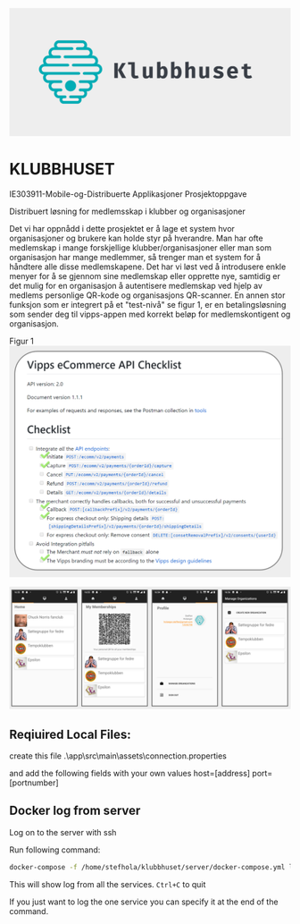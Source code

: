 ![GitHub Logo](Klubbhuset.png)

# KLUBBHUSET
IE303911-Mobile-og-Distribuerte Applikasjoner Prosjektoppgave

Distribuert løsning for medlemsskap i klubber og organisasjoner

Det vi har oppnådd i dette prosjektet er å lage et system hvor organisasjoner og brukere kan holde styr på hverandre. Man har ofte medlemskap i mange forskjellige klubber/organisasjoner eller man som organisasjon har mange medlemmer, så trenger man et system for å håndtere alle disse medlemskapene. Det har vi løst ved å introdusere enkle menyer for å se gjennom sine medlemskap eller opprette nye, samtidig er det mulig for en organisasjon å autentisere medlemskap ved hjelp av medlems personlige QR-kode og organisasjons QR-scanner. En annen stor funksjon som er integrert på et "test-nivå" se figur 1, er en betalingsløsning som sender deg til vipps-appen med korrekt beløp for medlemskontigent og organisasjon.

Figur 1
![Vipps status](figur1.png)

![App](App.png)

## Reqiuired Local Files:
create this file
.\app\src\main\assets\connection.properties

and add the following fields with your own values
host=[address]
port=[portnumber]



## Docker log from server

Log on to the server with ssh

Run following command: 

```bash
docker-compose -f /home/stefhola/klubbhuset/server/docker-compose.yml logs --follow
```

This will show log from all the services. `Ctrl+C` to quit

If you just want to log the one service you can specify it at the end of the command.
